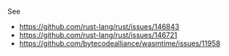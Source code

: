 See
- https://github.com/rust-lang/rust/issues/146843
- https://github.com/rust-lang/rust/issues/146721
- https://github.com/bytecodealliance/wasmtime/issues/11958
